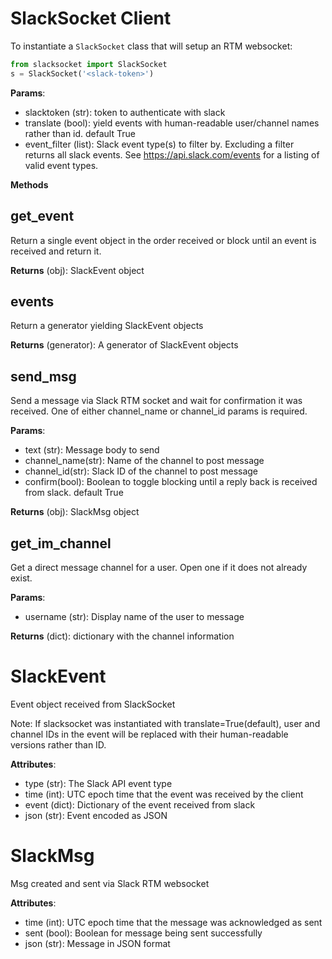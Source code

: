 # SlackSocket Client

To instantiate a `SlackSocket` class that will setup an RTM websocket:

```python
from slacksocket import SlackSocket
s = SlackSocket('<slack-token>')
```

**Params**:

* slacktoken (str): token to authenticate with slack
* translate (bool): yield events with human-readable user/channel names rather than id. default True
* event_filter (list): Slack event type(s) to filter by. Excluding a filter returns all slack events. See https://api.slack.com/events for a listing of valid event types.

**Methods**

## get_event

Return a single event object in the order received or block until an event is received and return it.

**Returns** (obj): SlackEvent object

## events

Return a generator yielding SlackEvent objects

**Returns** (generator): A generator of SlackEvent objects

## send_msg

Send a message via Slack RTM socket and wait for confirmation it was received. One of either channel_name or channel_id params is required.

**Params**:

* text (str): Message body to send
* channel_name(str): Name of the channel to post message
* channel_id(str): Slack ID of the channel to post message
* confirm(bool): Boolean to toggle blocking until a reply back is received from slack. default True 

**Returns** (obj): SlackMsg object

## get_im_channel

Get a direct message channel for a user. Open one if it does not already exist.

**Params**:

* username (str): Display name of the user to message

**Returns** (dict): dictionary with the channel information

# SlackEvent

Event object received from SlackSocket

Note: If slacksocket was instantiated with translate=True(default), user and channel IDs in the event will be replaced with their human-readable versions rather than ID. 

**Attributes**:

* type (str): The Slack API event type
* time (int): UTC epoch time that the event was received by the client
* event (dict): Dictionary of the event received from slack
* json (str): Event encoded as JSON

# SlackMsg

Msg created and sent via Slack RTM websocket

**Attributes**:

* time (int): UTC epoch time that the message was acknowledged as sent
* sent (bool): Boolean for message being sent successfully
* json (str): Message in JSON format
